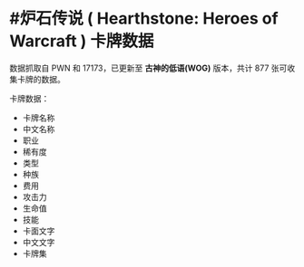 #炉石传说 ( Hearthstone: Heroes of Warcraft ) 卡牌数据
======
数据抓取自 PWN 和 17173，已更新至 **古神的低语(WOG)** 版本，共计 877 张可收集卡牌的数据。

卡牌数据：
*  卡牌名称
*  中文名称
*  职业
*  稀有度
*  类型
*  种族
*  费用
*  攻击力
*  生命值
*  技能
*  卡面文字
*  中文文字
*  卡牌集
